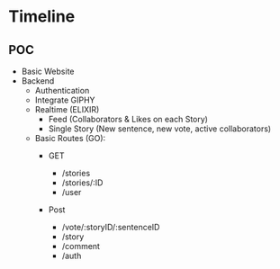 # Timeline

## POC

- Basic Website
- Backend
  - Authentication
  - Integrate GIPHY
  - Realtime (ELIXIR)
    - Feed (Collaborators & Likes on each Story)
    - Single Story (New sentence, new vote, active collaborators)
  - Basic Routes (GO):
    - GET
      - /stories
      - /stories/:ID
      - /user

    - Post
      - /vote/:storyID/:sentenceID
      - /story
      - /comment
      - /auth